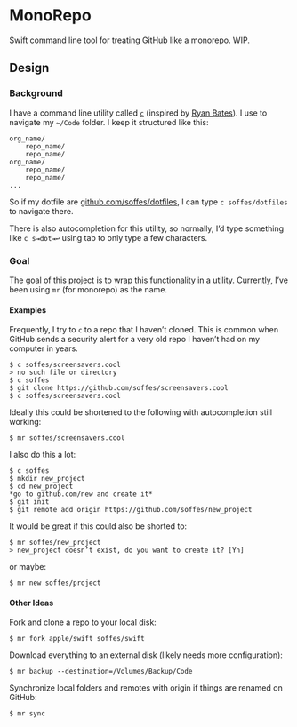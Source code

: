 # MonoRepo

Swift command line tool for treating GitHub like a monorepo. WIP.

## Design

### Background

I have a command line utility called [`c`](https://github.com/soffes/dotfiles/blob/master/.zsh/functions/c) (inspired by [Ryan Bates](https://github.com/ryanb/dotfiles)). I use to navigate my `~/Code` folder. I keep it structured like this:

    org_name/
        repo_name/
        repo_name/
    org_name/
        repo_name/
        repo_name/
    ...

So if my dotfile are [github.com/soffes/dotfiles](https://github.com/soffes/dotfiles), I can type `c soffes/dotfiles` to navigate there.

There is also autocompletion for this utility, so normally, I’d type something like `c s⇥dot⇥↩︎` using tab to only type a few characters.

### Goal

The goal of this project is to wrap this functionality in a utility. Currently, I’ve been using `mr` (for monorepo) as the name.

#### Examples

Frequently, I try to `c` to a repo that I haven’t cloned. This is common when GitHub sends a security alert for a very old repo I haven’t had on my computer in years.

    $ c soffes/screensavers.cool
    > no such file or directory
    $ c soffes
    $ git clone https://github.com/soffes/screensavers.cool
    $ c soffes/screensavers.cool

Ideally this could be shortened to the following with autocompletion still working:

    $ mr soffes/screensavers.cool

I also do this a lot:

    $ c soffes
    $ mkdir new_project
    $ cd new_project
    *go to github.com/new and create it*
    $ git init
    $ git remote add origin https://github.com/soffes/new_project

It would be great if this could also be shorted to:

    $ mr soffes/new_project
    > new_project doesn’t exist, do you want to create it? [Yn]

or maybe:

    $ mr new soffes/project

#### Other Ideas

Fork and clone a repo to your local disk:

    $ mr fork apple/swift soffes/swift

Download everything to an external disk (likely needs more configuration):

    $ mr backup --destination=/Volumes/Backup/Code

Synchronize local folders and remotes with origin if things are renamed on GitHub:

    $ mr sync
